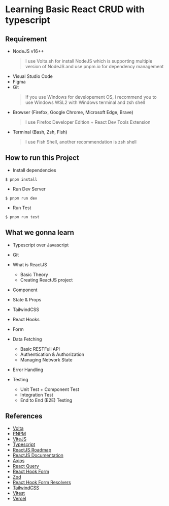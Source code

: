# Learning Basic React CRUD with typescript

## Requirement

- NodeJS v16++
  > I use Volta.sh for install NodeJS which is supporting multiple version of NodeJS and use pnpm.io for dependency management
- Visual Studio Code
- Figma
- Git
  > If you use Windows for developement OS, i recommend you to use Windows WSL2 with Windows terminal and zsh shell
- Browser (Firefox, Google Chrome, Microsoft Edge, Brave)
  > I use Firefox Developer Edition + React Dev Tools Extension
- Terminal (Bash, Zsh, Fish)
  > I use Fish Shell, another recommendation is zsh shell

## How to run this Project

- Install dependencies

```shell
$ pnpm install
```

- Run Dev Server

```shell
$ pnpm run dev
```

- Run Test

```shell
$ pnpm run test
```

## What we gonna learn

- Typescript over Javascript
- Git

- What is ReactJS

  - Basic Theory
  - Creating ReactJS project

- Component
- State & Props
- TailwindCSS
- React Hooks
- Form
- Data Fetching

  - Basic RESTFull API
  - Authentication & Authorization
  - Managing Network State

- Error Handling
- Testing
  - Unit Test + Component Test
  - Integration Test
  - End to End (E2E) Testing

## References

- [Volta](https://volta.sh)
- [PNPM](https://pnpm.io)
- [ViteJS](https://vitejs.dev)
- [Typescript](https://www.typescriptlang.org/docs)
- [ReactJS Roadmap](https://roadmap.sh/react)
- [ReactJS Documentation](https://beta.reactjs.org)
- [Axios](https://axios-http.com)
- [React Query](https://tanstack.com/query/v4/docs/adapters/react-query)
- [React Hook Form](https://react-hook-form.com)
- [Zod](https://zod.dev)
- [React Hook Form Resolvers](https://github.com/react-hook-form/resolvers)
- [TailwindCSS](https://tailwindcss.com)
- [Vitest](https://vitest.dev)
- [Vercel](https://vercel.com)
